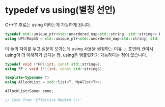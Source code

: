 # typedef vs using(별칭 선언)



C++11 후로는 using  이라는게 가능하게 됩니다.

```c++
typedef std::unique_ptr<std::unordered_map<std::string, std::string>> UPtrMapSS;
using UPtrMapSS = std::unique_ptr<std::unordered_map<std::string, std::string>>;
```



이 둘의 차이를 두고 질문이 오가는데 using 사용을 권장하는 이유 는 포인터 관여시 using이 더 이해하기 쉽다는 점, using은 템플릿화가 가능하다는 점이 있습니다.

```c++
typedef void (*FP)(int, const std::string&);
using FP = void (*)(int, const std::string&);

template<typename T>
using AllocWList = std::list<T, MyAlloc<T>>;

AllocWList<Some> some;

// Code from 'Effective Modern C++'
```

